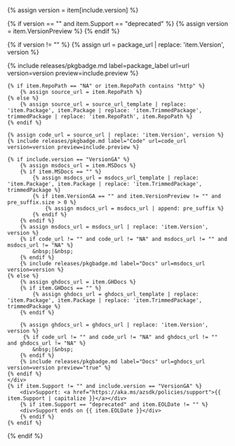{% assign version = item[include.version] %}

<!-- For deprecated packages we just want whichever version we have it doesn't matter if it is GA or preview -->
{% if version == "" and item.Support == "deprecated" %}
    {% assign version = item.VersionPreview %}
{% endif %}

{% if version != "" %}
    {% assign url = package_url | replace: 'item.Version', version  %}
    <div>
    {% include releases/pkgbadge.md  label=package_label url=url version=version preview=include.preview %}
    </div>
    <div>

    {% if item.RepoPath == "NA" or item.RepoPath contains "http" %}
        {% assign source_url = item.RepoPath %}
    {% else %}
        {% assign source_url = source_url_template | replace: 'item.Package', item.Package | replace: 'item.TrimmedPackage', trimmedPackage | replace: 'item.RepoPath', item.RepoPath %}
    {% endif %}

    {% assign code_url = source_url | replace: 'item.Version', version %}
    {% include releases/pkgbadge.md label="Code" url=code_url version=version preview=include.preview %}

    {% if include.version == "VersionGA" %}
        {% assign msdocs_url = item.MSDocs %}
        {% if item.MSDocs == "" %}
            {% assign msdocs_url = msdocs_url_template | replace: 'item.Package', item.Package | replace: 'item.TrimmedPackage', trimmedPackage %}
            {% if item.VersionGA == "" and item.VersionPreview != "" and pre_suffix.size > 0 %}
                {% assign msdocs_url = msdocs_url | append: pre_suffix %}
            {% endif %}
        {% endif %}
        {% assign msdocs_url = msdocs_url | replace: 'item.Version', version %}
        {% if code_url != "" and code_url != "NA" and msdocs_url != "" and msdocs_url != "NA" %}
            &nbsp;|&nbsp;
        {% endif %}
        {% include releases/pkgbadge.md label="Docs" url=msdocs_url version=version %}
    {% else %}
        {% assign ghdocs_url = item.GHDocs %}
        {% if item.GHDocs == "" %}
            {% assign ghdocs_url = ghdocs_url_template | replace: 'item.Package', item.Package | replace: 'item.TrimmedPackage', trimmedPackage %}
        {% endif %}

        {% assign ghdocs_url = ghdocs_url | replace: 'item.Version', version %}
         {% if code_url != "" and code_url != "NA" and ghdocs_url != "" and ghdocs_url != "NA" %}
            &nbsp;|&nbsp;
        {% endif %}
        {% include releases/pkgbadge.md label="Docs" url=ghdocs_url version=version preview="true" %}
    {% endif %}
    </div>
    {% if item.Support != "" and include.version == "VersionGA" %}
        <div>Support: <a href="https://aka.ms/azsdk/policies/support">{{ item.Support | capitalize }}</a></div>
        {% if item.Support == "deprecated" and item.EOLDate != "" %}
        <div>Support ends on {{ item.EOLDate }}</div>
        {% endif %}
    {% endif %}
{% endif %}
